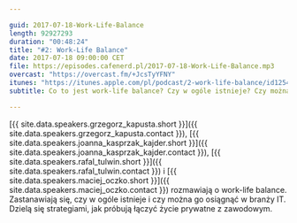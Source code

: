 ```yaml
---

guid: 2017-07-18-Work-Life-Balance
length: 92927293
duration: "00:48:24"
title: "#2: Work-Life Balance"
date: 2017-07-18 09:00:00 CET
file: https://episodes.cafenerd.pl/2017-07-18-Work-Life-Balance.mp3
overcast: "https://overcast.fm/+JcsTyYFNY"
itunes: "https://itunes.apple.com/pl/podcast/2-work-life-balance/id1254959267?i=1000390020159"
subtitle: Co to jest work-life balance? Czy w ogóle istnieje? Czy można go osiągnąć w branży IT?

---
```


[{{ site.data.speakers.grzegorz_kapusta.short }}]({{ site.data.speakers.grzegorz_kapusta.contact }}), [{{ site.data.speakers.joanna_kasprzak_kajder.short }}]({{ site.data.speakers.joanna_kasprzak_kajder.contact }}), [{{ site.data.speakers.rafal_tulwin.short }}]({{ site.data.speakers.rafal_tulwin.contact }}) i [{{ site.data.speakers.maciej_oczko.short }}]({{ site.data.speakers.maciej_oczko.contact }}) rozmawiają o work-life balance. Zastanawiają się, czy w ogóle istnieje i czy można go osiągnąć w branży IT. Dzielą się strategiami, jak próbują łączyć życie prywatne z zawodowym.

